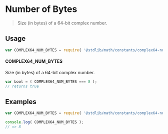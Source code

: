 # Number of Bytes

> Size (in bytes) of a 64-bit complex number.

<section class="usage">

## Usage

```javascript
var COMPLEX64_NUM_BYTES = require( '@stdlib/math/constants/complex64-num-bytes' );
```

#### COMPLEX64_NUM_BYTES

Size (in bytes) of a 64-bit complex number.

```javascript
var bool = ( COMPLEX64_NUM_BYTES === 8 );
// returns true
```

</section>

<!-- /.usage -->

<section class="examples">

## Examples

<!-- TODO: better example -->

```javascript
var COMPLEX64_NUM_BYTES = require( '@stdlib/math/constants/complex64-num-bytes' );

console.log( COMPLEX64_NUM_BYTES );
// => 8
```

</section>

<!-- /.examples -->

<section class="links">

</section>

<!-- /.links -->
